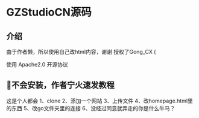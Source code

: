 # GZStudioCN源码

## 介绍

由于作者懒，所以使用自己改html内容，谢谢
授权了Gong_CX (

使用 Apache2.0 开源协议

## 👴不会安装，作者宁火速发教程
这是个人都会
1、clone
2、添加一个网站
3、上传文件
4、改homepage.html里的东西
5、改go文件夹里的连接
6、没经过同意就弄走的你是什么牛马？
